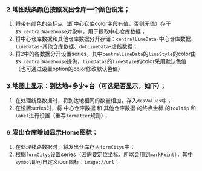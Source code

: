 ### 2.地图线条颜色按照发出仓库一个颜色设定；

1. 将带有颜色的坐标点（即中心仓库color字段有值，否则无值）存于`$S.centralWarehouse`对象中，用于提取中心仓库数据；
2. 将中心仓库数据和其他仓库数据分开存储：`centralLineData`-中心仓库数据、`lineDatas`-其他仓库数据、`dotLineData`-虚线数据；
3. 将2中的各数据分开设置series，其中`centralLineData`的`lineStyle`的color由`$S.centralWarehouse`提供，`lineDatas`的`lineStyle`的color采用默认色值（也可通过设置option的color修改默认色值）

### 3.地图上显示：到达地+多少+台（可选是否显示，如下）；

1. 在处理线路数据时，将到达地相同的数量相加，存入`desValues`中；
2. 在设置series时，将 中心仓库数据 和 其他仓库数据 的终点坐标 的`tooltip` 和`label`进行设置（重写`formatter`规则）；


### 6.发出仓库增加显示Home图标；

1. 在处理线路数据时，将发出仓库存入`formCitys`中；
2. 根据`formCitys`设置series（因需要定位坐标，所以会用到`markPoint`），其中`symbol`即可自定义icon图标：`image://url`；

